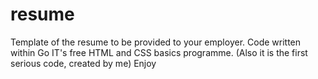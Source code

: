# resume
Template of the resume to be provided to your employer.
Code written within Go IT's free HTML and CSS basics programme.
(Also it is the first serious code, created by me)
Enjoy

